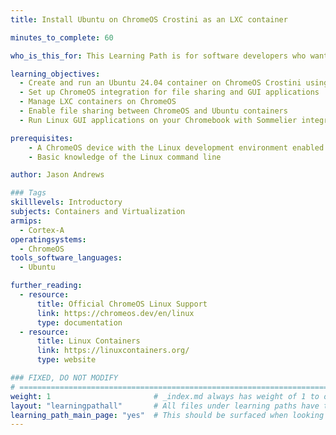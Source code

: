 ```yaml
---
title: Install Ubuntu on ChromeOS Crostini as an LXC container

minutes_to_complete: 60

who_is_this_for: This Learning Path is for software developers who want to install Ubuntu and other Linux distributions on their Arm-based Chromebook with ChromeOS file sharing and GUI support.

learning_objectives:
  - Create and run an Ubuntu 24.04 container on ChromeOS Crostini using LXC and Termina shell
  - Set up ChromeOS integration for file sharing and GUI applications
  - Manage LXC containers on ChromeOS
  - Enable file sharing between ChromeOS and Ubuntu containers
  - Run Linux GUI applications on your Chromebook with Sommelier integration

prerequisites:
    - A ChromeOS device with the Linux development environment enabled. The Lenovo Chromebook Plus 14 is recommended. 
    - Basic knowledge of the Linux command line

author: Jason Andrews

### Tags
skilllevels: Introductory
subjects: Containers and Virtualization
armips:
  - Cortex-A
operatingsystems:
  - ChromeOS
tools_software_languages:
  - Ubuntu

further_reading:
  - resource:
      title: Official ChromeOS Linux Support
      link: https://chromeos.dev/en/linux
      type: documentation
  - resource:
      title: Linux Containers
      link: https://linuxcontainers.org/
      type: website

### FIXED, DO NOT MODIFY
# ================================================================================
weight: 1                       # _index.md always has weight of 1 to order correctly
layout: "learningpathall"       # All files under learning paths have this same wrapper
learning_path_main_page: "yes"  # This should be surfaced when looking for related content. Only set for _index.md of learning path content.
---
```

